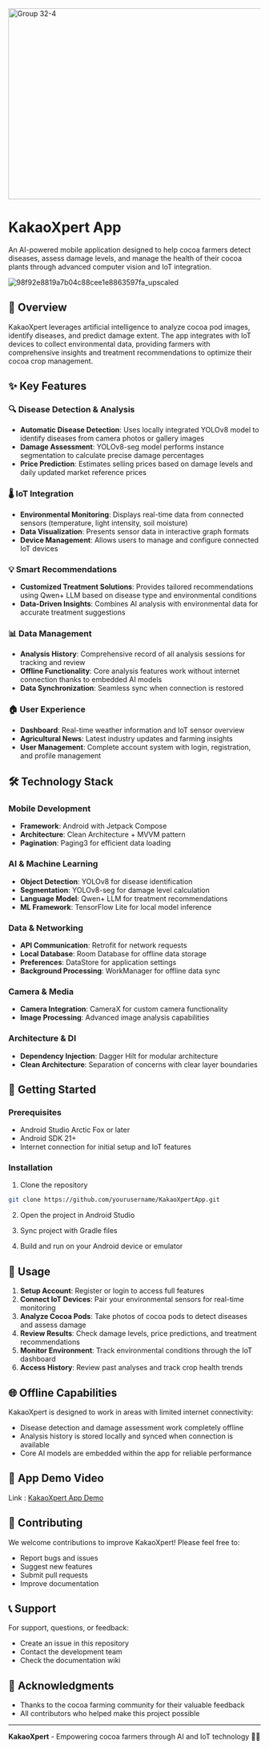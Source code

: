 <img width="1618" height="381" alt="Group 32-4" src="https://github.com/user-attachments/assets/46c25528-7818-46c9-ac04-40b326a853d0" />


# KakaoXpert App

An AI-powered mobile application designed to help cocoa farmers detect diseases, assess damage levels, and manage the health of their cocoa plants through advanced computer vision and IoT integration.

![98f92e8819a7b04c88cee1e8863597fa_upscaled](https://github.com/user-attachments/assets/635f3dda-6567-4fa4-b895-a5c751a2fc0f)

## 🌱 Overview

KakaoXpert leverages artificial intelligence to analyze cocoa pod images, identify diseases, and predict damage extent. The app integrates with IoT devices to collect environmental data, providing farmers with comprehensive insights and treatment recommendations to optimize their cocoa crop management.

## ✨ Key Features

### 🔍 Disease Detection & Analysis
- **Automatic Disease Detection**: Uses locally integrated YOLOv8 model to identify diseases from camera photos or gallery images
- **Damage Assessment**: YOLOv8-seg model performs instance segmentation to calculate precise damage percentages
- **Price Prediction**: Estimates selling prices based on damage levels and daily updated market reference prices

### 🌡️ IoT Integration
- **Environmental Monitoring**: Displays real-time data from connected sensors (temperature, light intensity, soil moisture)
- **Data Visualization**: Presents sensor data in interactive graph formats
- **Device Management**: Allows users to manage and configure connected IoT devices

### 💡 Smart Recommendations
- **Customized Treatment Solutions**: Provides tailored recommendations using Qwen+ LLM based on disease type and environmental conditions
- **Data-Driven Insights**: Combines AI analysis with environmental data for accurate treatment suggestions

### 📊 Data Management
- **Analysis History**: Comprehensive record of all analysis sessions for tracking and review
- **Offline Functionality**: Core analysis features work without internet connection thanks to embedded AI models
- **Data Synchronization**: Seamless sync when connection is restored

### 🏠 User Experience
- **Dashboard**: Real-time weather information and IoT sensor overview
- **Agricultural News**: Latest industry updates and farming insights
- **User Management**: Complete account system with login, registration, and profile management

## 🛠️ Technology Stack

### Mobile Development
- **Framework**: Android with Jetpack Compose
- **Architecture**: Clean Architecture + MVVM pattern
- **Pagination**: Paging3 for efficient data loading

### AI & Machine Learning
- **Object Detection**: YOLOv8 for disease identification
- **Segmentation**: YOLOv8-seg for damage level calculation
- **Language Model**: Qwen+ LLM for treatment recommendations
- **ML Framework**: TensorFlow Lite for local model inference

### Data & Networking
- **API Communication**: Retrofit for network requests
- **Local Database**: Room Database for offline data storage
- **Preferences**: DataStore for application settings
- **Background Processing**: WorkManager for offline data sync

### Camera & Media
- **Camera Integration**: CameraX for custom camera functionality
- **Image Processing**: Advanced image analysis capabilities

### Architecture & DI
- **Dependency Injection**: Dagger Hilt for modular architecture
- **Clean Architecture**: Separation of concerns with clear layer boundaries

## 🚀 Getting Started

### Prerequisites
- Android Studio Arctic Fox or later
- Android SDK 21+
- Internet connection for initial setup and IoT features

### Installation
1. Clone the repository
```bash
git clone https://github.com/yourusername/KakaoXpertApp.git
```

2. Open the project in Android Studio

3. Sync project with Gradle files

4. Build and run on your Android device or emulator

## 📱 Usage

1. **Setup Account**: Register or login to access full features
2. **Connect IoT Devices**: Pair your environmental sensors for real-time monitoring
3. **Analyze Cocoa Pods**: Take photos of cocoa pods to detect diseases and assess damage
4. **Review Results**: Check damage levels, price predictions, and treatment recommendations
5. **Monitor Environment**: Track environmental conditions through the IoT dashboard
6. **Access History**: Review past analyses and track crop health trends

## 🌐 Offline Capabilities

KakaoXpert is designed to work in areas with limited internet connectivity:
- Disease detection and damage assessment work completely offline
- Analysis history is stored locally and synced when connection is available
- Core AI models are embedded within the app for reliable performance

## 🤖 App Demo Video
Link : [KakaoXpert App Demo](https://drive.google.com/file/d/1bdo31vowj9H1WWXwKxdU5OtXh2gnzrsT/view?usp=sharing)

## 🤝 Contributing

We welcome contributions to improve KakaoXpert! Please feel free to:
- Report bugs and issues
- Suggest new features
- Submit pull requests
- Improve documentation

## 📞 Support

For support, questions, or feedback:
- Create an issue in this repository
- Contact the development team
- Check the documentation wiki

## 🙏 Acknowledgments

- Thanks to the cocoa farming community for their valuable feedback
- All contributors who helped make this project possible

---

**KakaoXpert** - Empowering cocoa farmers through AI and IoT technology 🍫🌱
